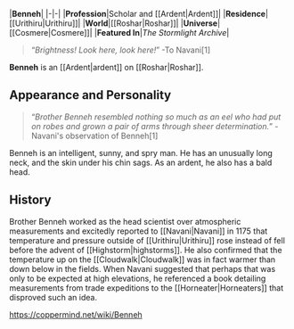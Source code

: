 |**Benneh**|
|-|-|
|**Profession**|Scholar and [[Ardent\|Ardent]]|
|**Residence**|[[Urithiru\|Urithiru]]|
|**World**|[[Roshar\|Roshar]]|
|**Universe**|[[Cosmere\|Cosmere]]|
|**Featured In**|*The Stormlight Archive*|

>“*Brightness! Look here, look here!*”
\-To Navani[1]


**Benneh** is an [[Ardent\|ardent]] on [[Roshar\|Roshar]].

## Appearance and Personality
>“*Brother Benneh resembled nothing so much as an eel who had put on robes and grown a pair of arms through sheer determination.*”
\-Navani's observation of Benneh[1]


Benneh is an intelligent, sunny, and spry man. He has an unusually long neck, and the skin under his chin sags. As an ardent, he also has a bald head.

## History
Brother Benneh worked as the head scientist over atmospheric measurements and excitedly reported to [[Navani\|Navani]] in 1175 that temperature and pressure outside of [[Urithiru\|Urithiru]] rose instead of fell before the advent of [[Highstorm\|highstorms]]. He also confirmed that the temperature up on the [[Cloudwalk\|Cloudwalk]] was in fact warmer than down below in the fields. When Navani suggested that perhaps that was only to be expected at high elevations, he referenced a book detailing measurements from trade expeditions to the [[Horneater\|Horneaters]] that disproved such an idea.



https://coppermind.net/wiki/Benneh
